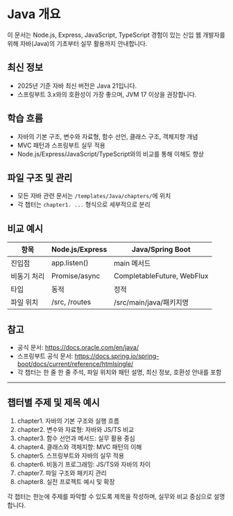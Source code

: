 # Java 개요

이 문서는 Node.js, Express, JavaScript, TypeScript 경험이 있는 신입 웹 개발자를 위해 자바(Java)의 기초부터 실무 활용까지 안내합니다.

## 최신 정보
- 2025년 기준 자바 최신 버전은 Java 21입니다.
- 스프링부트 3.x와의 호환성이 가장 좋으며, JVM 17 이상을 권장합니다.

## 학습 흐름
- 자바의 기본 구조, 변수와 자료형, 함수 선언, 클래스 구조, 객체지향 개념
- MVC 패턴과 스프링부트 실무 적용
- Node.js/Express/JavaScript/TypeScript와의 비교를 통해 이해도 향상

## 파일 구조 및 관리
- 모든 자바 관련 문서는 `/templates/Java/chapters/`에 위치
- 각 챕터는 `chapter1. ...` 형식으로 세부적으로 분리

## 비교 예시
| 항목 | Node.js/Express | Java/Spring Boot |
|------|-----------------|------------------|
| 진입점 | app.listen() | main 메서드 |
| 비동기 처리 | Promise/async | CompletableFuture, WebFlux |
| 타입 | 동적 | 정적 |
| 파일 위치 | /src, /routes | /src/main/java/패키지명 |

## 참고
- 공식 문서: https://docs.oracle.com/en/java/
- 스프링부트 공식 문서: https://docs.spring.io/spring-boot/docs/current/reference/htmlsingle/
- 각 챕터는 한 줄 한 줄 주석, 파일 위치와 패턴 설명, 최신 정보, 호환성 안내를 포함

---

## 챕터별 주제 및 제목 예시

1. chapter1. 자바의 기본 구조와 실행 흐름
2. chapter2. 변수와 자료형: 자바와 JS/TS 비교
3. chapter3. 함수 선언과 메서드: 실무 활용 중심
4. chapter4. 클래스와 객체지향: MVC 패턴의 이해
5. chapter5. 스프링부트와 자바의 실무 적용
6. chapter6. 비동기 프로그래밍: JS/TS와 자바의 차이
7. chapter7. 파일 구조와 패키지 관리
8. chapter8. 실전 프로젝트 예시 및 확장

각 챕터는 한눈에 주제를 파악할 수 있도록 제목을 작성하며, 실무와 비교 중심으로 설명합니다.
